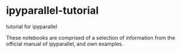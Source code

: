 # ipyparallel-tutorial
tutorial for ipyparallel

These notebooks are comprised of a selection of information from the official manual of ipyparallel, and own examples.
